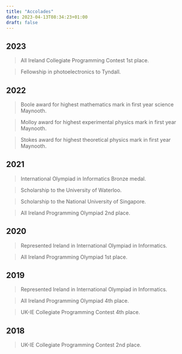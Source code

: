 ```yaml
---
title: "Accolades"
date: 2023-04-13T08:34:23+01:00
draft: false
---
```


## 2023
> All Ireland Collegiate Programming Contest 1st place.  

> Fellowship in photoelectronics to Tyndall.  
## 2022
> Boole award for highest mathematics mark in first year science Maynooth.  

> Molloy award for highest experimental physics mark in first year Maynooth.  

> Stokes award for highest theoretical physics mark in first year Maynooth.  
## 2021
> International Olympiad in Informatics Bronze medal.  

> Scholarship to the University of Waterloo.  

> Scholarship to the National University of Singapore.  

> All Ireland Programming Olympiad 2nd place.  
## 2020
> Represented Ireland in International Olympiad in Informatics.  

> All Ireland Programming Olympiad 1st place.  
## 2019
> Represented Ireland in International Olympiad in Informatics.  

> All Ireland Programming Olympiad 4th place.  

> UK-IE Collegiate Programming Contest 4th place.  
## 2018
> UK-IE Collegiate Programming Contest 2nd place.  
